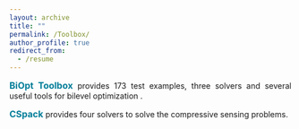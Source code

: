 ```yaml
---
layout: archive
title: ""
permalink: /Toolbox/
author_profile: true
redirect_from:
  - /resume
---
```


<style>
a:link {
  text-decoration: none;
}

a:visited {
  text-decoration: none;
}

a:hover {
  text-decoration: underline;
}

a:active {
  text-decoration: underline;
}
</style>


<p><div style="text-align:justify;">  
<a style="font-size: 16px; font-weight: bold;color:#007D98" href="https://biopt.github.io/" target="_blank">BiOpt Toolbox</a> provides 173 test examples, three solvers and several useful tools for bilevel optimization .  
</div> </p>


<p><div style="text-align:justify;">  
<a style="font-size: 16px; font-weight: bold;color:#007D98" href="https://github.com/ShenglongZhou/CSpack" target="_blank">CSpack</a> provides four solvers to solve the compressive sensing problems.
</div> </p>
